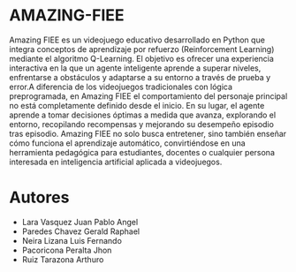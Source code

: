 # AMAZING-FIEE 
Amazing FIEE es un videojuego educativo desarrollado en Python que integra conceptos de aprendizaje por refuerzo (Reinforcement Learning) mediante el algoritmo Q-Learning. El objetivo es ofrecer una experiencia interactiva en la que un agente inteligente aprende a superar niveles, enfrentarse a obstáculos y adaptarse a su entorno a través de prueba y error.A diferencia de los videojuegos tradicionales con lógica preprogramada, en Amazing FIEE el comportamiento del personaje principal no está completamente definido desde el inicio. En su lugar, el agente aprende a tomar decisiones óptimas a medida que avanza, explorando el entorno, recopilando recompensas y mejorando su desempeño episodio tras episodio. Amazing FIEE no solo busca entretener, sino también enseñar cómo funciona el aprendizaje automático, convirtiéndose en una herramienta pedagógica para estudiantes, docentes o cualquier persona interesada en inteligencia artificial aplicada a videojuegos.
# Autores 
- Lara Vasquez Juan Pablo Angel
- Paredes Chavez Gerald Raphael
- Neira Lizana Luis Fernando
- Pacoricona Peralta Jhon 
- Ruiz Tarazona Arthuro
